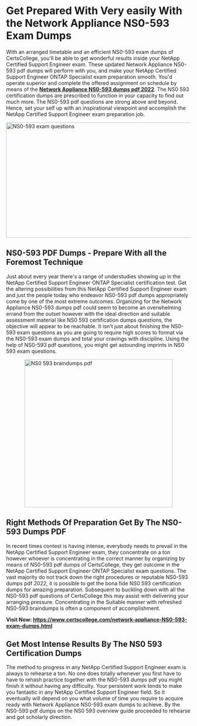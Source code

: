 <h1><strong>Get Prepared With Very easily With the Network Appliance NS0-593 Exam Dumps&nbsp;</strong></h1>
<p><span style="font-weight: 400;">With an arranged timetable and an efficient  NS0-593 exam dumps of CertsCollege, you'll be able to get wonderful results inside your NetApp Certified Support Engineer exam. These updated Network Appliance NS0-593 pdf dumps will perform with you, and make your NetApp Certified Support Engineer ONTAP Specialist exam preparation smooth. You'd operate superior and complete the offered assignment on schedule by means of the <strong><a href="https://www.certscollege.com/network-appliance-NS0-593-exam-dumps.html">Network Appliance NS0-593 dumps pdf 2022</a></strong>. The NS0 593 certification dumps are prescribed to function in your capacity to find out much more. The  NS0-593 pdf questions are strong above and beyond. Hence, set your self up with an inspirational viewpoint and accomplish the NetApp Certified Support Engineer exam preparation job.&nbsp;</span></p>
<p><span style="font-weight: 400;"><img style="display: block; margin-left: auto; margin-right: auto;" src="https://i.ibb.co/CPDK3ps/Yellow-and-Blue-Initiative-Blog-Banner.png" alt="NS0-593 exam questions" width="559" height="315" /></span></p>
<h2><strong>NS0-593 PDF Dumps - Prepare With all the Foremost Technique</strong></h2>
<p><span style="font-weight: 400;">Just about every year there's a range of understudies showing up in the NetApp Certified Support Engineer ONTAP Specialist certification test. Get the altering possibilities from this NetApp Certified Support Engineer exam and just the people today who endeavor NS0-593 pdf dumps appropriately come by one of the most extreme outcomes. Organizing for the Network Appliance NS0-593 dumps pdf could seem to become an overwhelming errand from the outset however with the ideal direction and suitable assessment material like NS0 593 certification dumps questions, the objective will appear to be reachable. It isn't just about finishing the NS0-593 exam questions as you are going to require high scores to format via the NS0-593 exam dumps and total your cravings with discipline. Using the help of NS0-593 pdf questions, you might get astounding imprints in NS0 593 exam questions.</span></p>
<p><span style="font-weight: 400;"><a href="https://tinyurl.com/3pzfd4j3"><img style="display: block; margin-left: auto; margin-right: auto;" src="https://i.ibb.co/9tMrhdY/Teacher-Appreciation-Invitation.png" alt="NS0 593 braindumps pdf " width="404" height="404" /></a></span></p>
<h2><strong>Right Methods Of Preparation Get By The NS0-593 Dumps PDF</strong></h2>
<p><span style="font-weight: 400;">In recent times contest is having intense, everybody needs to prevail in the NetApp Certified Support Engineer exam, they concentrate on a ton however whoever is concentrating in the correct manner by organizing by means of NS0-593 pdf dumps of CertsCollege, they get outcome in the NetApp Certified Support Engineer ONTAP Specialist exam questions. The vast majority do not track down the right procedures or reputable NS0-593 dumps pdf 2022, it is possible to get the bona fide NS0 593 certification dumps for amazing preparation. Subsequent to buckling down with all the  NS0-593 pdf questions of CertsCollege this may assist with delivering your arranging pressure. Concentrating in the Suitable manner with refreshed NS0-593 braindumps is often a component of accomplishment.</span></p>
<p><span style="font-weight: 400;"><strong>Visit Now: <a href="https://www.certscollege.com/network-appliance-NS0-593-exam-dumps.html">https://www.certscollege.com/network-appliance-NS0-593-exam-dumps.html</a></strong></span></p>
<h2><strong>Get Most Intense Results By The NS0 593 Certification Dumps</strong></h2>
<p><span style="font-weight: 400;">The method to progress in any NetApp Certified Support Engineer exam is always to rehearse a ton. No one does totally whenever you first have to have to rehash practice together with the NS0-593 dumps pdf you might finish it without having any difficulty. Your persistent work tends to make you fantastic in any NetApp Certified Support Engineer field. So it eventually will depend on you what volume of time you require to acquire ready with Network Appliance NS0-593 exam dumps to achieve. By the NS0-593 pdf dumps on the NS0 593 overview guide proceeded to rehearse and got scholarly direction.</span></p>
